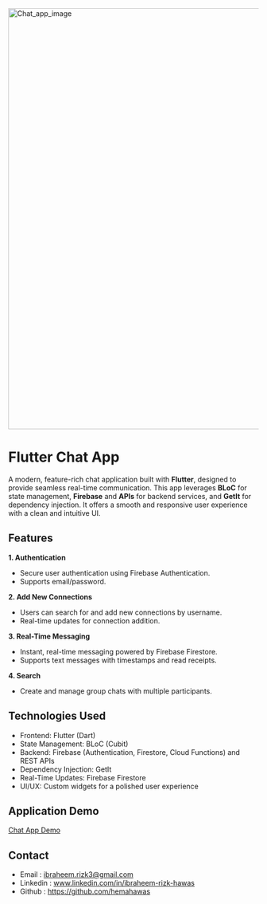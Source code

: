 
<img width="928" height="845" alt="Chat_app_image" src="https://github.com/user-attachments/assets/de892915-c57a-4f34-8cdd-ece34b0fb3c2" />

# Flutter Chat App

A modern, feature-rich chat application built with **Flutter**, designed to provide seamless real-time communication. This app leverages **BLoC** for state management, **Firebase** and **APIs** for backend services, and **GetIt** for dependency injection. It offers a smooth and responsive user experience with a clean and intuitive UI.

## Features

**1. Authentication**
* Secure user authentication using Firebase Authentication.
* Supports email/password.

**2. Add New Connections**
* Users can search for and add new connections by username.
* Real-time updates for connection addition.

**3. Real-Time Messaging**
  * Instant, real-time messaging powered by Firebase Firestore.
  * Supports text messages with timestamps and read receipts.

**4. Search**
* Create and manage group chats with multiple participants.


## Technologies Used
* Frontend: Flutter (Dart)
* State Management: BLoC (Cubit)
* Backend: Firebase (Authentication, Firestore, Cloud Functions) and REST APIs
* Dependency Injection: GetIt
* Real-Time Updates: Firebase Firestore
* UI/UX: Custom widgets for a polished user experience

## Application Demo
[Chat App Demo](https://www.youtube.com/shorts/9pb55X8qqiQ?feature=share)

## Contact
* Email : ibraheem.rizk3@gmail.com
* Linkedin : www.linkedin.com/in/ibraheem-rizk-hawas
* Github : https://github.com/hemahawas
